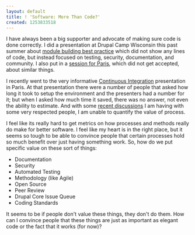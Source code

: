 ```yaml
---
layout: default
title: ! 'Software: More Than Code?'
created: 1253833518
---
```


I have always been a big supporter and advocate of making sure code is done correctly.  I did a presentation at Drupal Camp Wisconsin this past summer about [module building best practice](http://drupalcampwi.com/session/building-a-module-best-practices) which did not show any lines of code, but instead focused on testing, security, documentation, and community.  I also put in a [session for Paris](http://paris2009.drupalcon.org/session/caring-code-building-responsible-modules), which did not get accepted, about similar things.

I recently went to the very informative [Continuous Integration](http://paris2009.drupalcon.org/session/continuous-integration-and-drupal) presentation in Paris.  At that presentation there were a number of people that asked how long it took to setup the environment and the presenters had a number for it; but when I asked how much time it saved, there was no answer, not even the ability to estimate.  And with some [recent discussions](http://drupal.org/node/569178) I am having with some very respected people, I am unable to quantify the value of process.

I feel like its really hard to get metrics on how processes and methods really do make for better software.  I feel like my heart is in the right place, but it seems so tough to be able to convince people that certain processes hold so much benefit over just having something work.  So, how do we put specific value on these sort of things:

* Documentation
* Security
* Automated Testing
* Methodology (like Agile)
* Open Source
* Peer Review
* Drupal Core Issue Queue
* Coding Standards

It seems to be if people don't value these things, they don't do them.  How can I convince people that these things are just as important as elegant code or the fact that it works (for now)?

